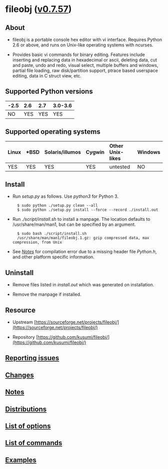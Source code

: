 fileobj ([v0.7.57](https://github.com/kusumi/fileobj/releases/tag/v0.7.57))
=======

## About

+ fileobj is a portable console hex editor with vi interface. Requires Python 2.6 or above, and runs on Unix-like operating systems with ncurses.

+ Provides basic vi commands for binary editing. Features include inserting and replacing data in hexadecimal or ascii, deleting data, cut and paste, undo and redo, visual select, multiple buffers and windows, partial file loading, raw disk/partition support, ptrace based userspace editing, data in C struct view, etc.

## Supported Python versions

|-2.5|2.6|2.7|3.0-3.6|
|:---|:--|:--|:------|
|NO  |YES|YES|YES    |

## Supported operating systems

|Linux|\*BSD|Solaris/illumos|Cygwin|Other Unix-likes|Windows|
|:----|:----|:--------------|:-----|:---------------|:------|
|YES  |YES  |YES            |YES   |untested        |NO     |

## Install

+ Run *setup.py* as follows. Use *python3* for Python 3.

        $ sudo python ./setup.py clean --all
        $ sudo python ./setup.py install --force --record ./install.out

+ Run *./script/install.sh* to install a manpage. The location defaults to /usr/share/man/man1, but can be specified by an argument.

        $ sudo bash ./script/install.sh
        /usr/share/man/man1/fileobj.1.gz: gzip compressed data, max compression, from Unix

+ See *[Notes](doc/README.notes.md)* for compilation error due to a missing header file *Python.h*, and other platform specific information.

## Uninstall

+ Remove files listed in *install.out* which was generated on installation.

+ Remove the manpage if installed.

## Resource

+ Upstream [https://sourceforge.net/projects/fileobj/](https://sourceforge.net/projects/fileobj/)

+ Repository [https://github.com/kusumi/fileobj/](https://github.com/kusumi/fileobj/)

## [Reporting issues](https://github.com/kusumi/fileobj/issues)

## [Changes](doc/README.changes.md)

## [Notes](doc/README.notes.md)

## [Distributions](doc/README.distributions.md)

## [List of options](doc/README.list_of_options.md)

## [List of commands](doc/README.list_of_commands.md)

## [Examples](doc/README.examples.md)
